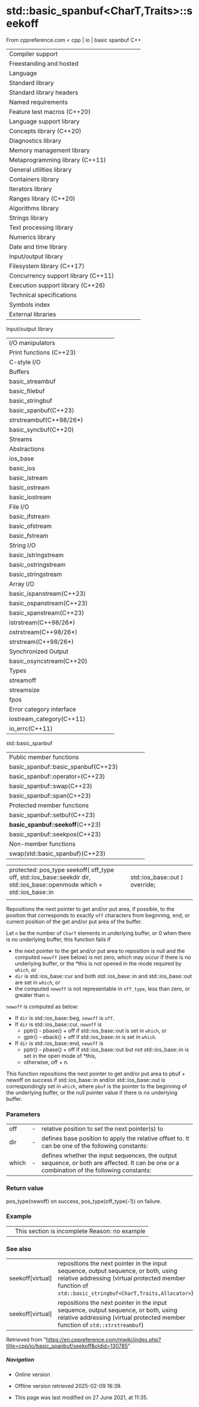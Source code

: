 # std::basic_spanbuf<CharT,Traits>::seekoff

From cppreference.com
< cpp‎ | io‎ | basic spanbuf
C++

|  |  |  |  |  |
| --- | --- | --- | --- | --- |
| Compiler support | | | | |
| Freestanding and hosted | | | | |
| Language | | | | |
| Standard library | | | | |
| Standard library headers | | | | |
| Named requirements | | | | |
| Feature test macros (C++20) | | | | |
| Language support library | | | | |
| Concepts library (C++20) | | | | |
| Diagnostics library | | | | |
| Memory management library | | | | |
| Metaprogramming library (C++11) | | | | |
| General utilities library | | | | |
| Containers library | | | | |
| Iterators library | | | | |
| Ranges library (C++20) | | | | |
| Algorithms library | | | | |
| Strings library | | | | |
| Text processing library | | | | |
| Numerics library | | | | |
| Date and time library | | | | |
| Input/output library | | | | |
| Filesystem library (C++17) | | | | |
| Concurrency support library (C++11) | | | | |
| Execution support library (C++26) | | | | |
| Technical specifications | | | | |
| Symbols index | | | | |
| External libraries | | | | |

Input/output library

|  |  |  |  |  |
| --- | --- | --- | --- | --- |
| I/O manipulators | | | | |
| Print functions (C++23) | | | | |
| C-style I/O | | | | |
| Buffers | | | | |
| basic_streambuf | | | | |
| basic_filebuf | | | | |
| basic_stringbuf | | | | |
| basic_spanbuf(C++23) | | | | |
| strstreambuf(C++98/26\*) | | | | |
| basic_syncbuf(C++20) | | | | |
| Streams | | | | |
| Abstractions | | | | |
| ios_base | | | | |
| basic_ios | | | | |
| basic_istream | | | | |
| basic_ostream | | | | |
| basic_iostream | | | | |
| File I/O | | | | |
| basic_ifstream | | | | |
| basic_ofstream | | | | |
| basic_fstream | | | | |
| String I/O | | | | |
| basic_istringstream | | | | |
| basic_ostringstream | | | | |
| basic_stringstream | | | | |
| Array I/O | | | | |
| basic_ispanstream(C++23) | | | | |
| basic_ospanstream(C++23) | | | | |
| basic_spanstream(C++23) | | | | |
| istrstream(C++98/26\*) | | | | |
| ostrstream(C++98/26\*) | | | | |
| strstream(C++98/26\*) | | | | |
| Synchronized Output | | | | |
| basic_osyncstream(C++20) | | | | |
| Types | | | | |
| streamoff | | | | |
| streamsize | | | | |
| fpos | | | | |
| Error category interface | | | | |
| iostream_category(C++11) | | | | |
| io_errc(C++11) | | | | |

std::basic_spanbuf

|  |  |  |  |  |
| --- | --- | --- | --- | --- |
| Public member functions | | | | |
| basic_spanbuf::basic_spanbuf(C++23) | | | | |
| basic_spanbuf::operator=(C++23) | | | | |
| basic_spanbuf::swap(C++23) | | | | |
| basic_spanbuf::span(C++23) | | | | |
| Protected member functions | | | | |
| basic_spanbuf::setbuf(C++23) | | | | |
| ****basic_spanbuf::seekoff****(C++23) | | | | |
| basic_spanbuf::seekpos(C++23) | | | | |
| Non-member functions | | | | |
| swap(std::basic_spanbuf)(C++23) | | | | |

|  |  |  |
| --- | --- | --- |
| protected:  pos_type seekoff( off_type off, std::ios_base::seekdir dir,                    std::ios_base::openmode which = std::ios_base::in | std::ios_base::out ) override; |  | (since C++23) |
|  |  |  |

Repositions the next pointer to get and/or put area, if possible, to the position that corresponds to exactly `off` characters from beginning, end, or current position of the get and/or put area of the buffer.

Let `n` be the number of `CharT` elements in underlying buffer, or ​0​ when there is no underlying buffer, this function fails if

- the next pointer to the get and/or put area to reposition is null and the computed `newoff` (see below) is not zero, which may occur if there is no underlying buffer, or the \*this is not opened in the mode required by `which`, or
- `dir` is std::ios_base::cur and both std::ios_base::in and std::ios_base::out are set in `which`, or
- the computed `newoff` is not representable in `off_type`, less than zero, or greater than `n`.

`newoff` is computed as below:

- If `dir` is std::ios_base::beg, `newoff` is `off`.
- If `dir` is std::ios_base::cur, `newoff` is
  - pptr() - pbase() + off if std::ios_base::out is set in `which`, or
  - gptr() - eback() + off if std::ios_base::in is set in `which`.
- If `dir` is std::ios_base::end, `newoff` is
  - pptr() - pbase() + off if std::ios_base::out but not std::ios_base::in is set in the open mode of \*this,
  - otherwise, off + n.

This function repositions the next pointer to get and/or put area to pbuf + newoff on success if std::ios_base::in and/or std::ios_base::out is correspondingly set in `which`, where `pbuf` is the pointer to the beginning of the underlying buffer, or the null pointer value if there is no underlying buffer.

### Parameters

|  |  |  |
| --- | --- | --- |
| off | - | relative position to set the next pointer(s) to |
| dir | - | defines base position to apply the relative offset to. It can be one of the following constants:  |  |  | | --- | --- | | Constant | Explanation | | beg | the beginning of a stream | | end | the ending of a stream | | cur | the current position of stream position indicator | |
| which | - | defines whether the input sequences, the output sequence, or both are affected. It can be one or a combination of the following constants:  |  |  | | --- | --- | | Constant | Explanation | | in | affect the input sequence | | out | affect the output sequence | |

### Return value

pos_type(newoff) on success, pos_type(off_type(-1)) on failure.

### Example

|  |  |
| --- | --- |
|  | This section is incomplete Reason: no example |

### See also

|  |  |
| --- | --- |
| seekoff[virtual] | repositions the next pointer in the input sequence, output sequence, or both, using relative addressing   (virtual protected member function of `std::basic_stringbuf<CharT,Traits,Allocator>`) |
| seekoff[virtual] | repositions the next pointer in the input sequence, output sequence, or both, using relative addressing   (virtual protected member function of `std::strstreambuf`) |

Retrieved from "<https://en.cppreference.com/mwiki/index.php?title=cpp/io/basic_spanbuf/seekoff&oldid=130785>"

##### Navigation

- Online version
- Offline version retrieved 2025-02-09 16:39.

- This page was last modified on 27 June 2021, at 11:35.